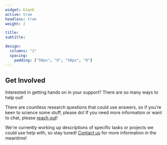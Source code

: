 ```yaml
---
widget: blank
active: true
headless: true
weight: 2

title:
subtitle:

design:
  columns: "1"
  spacing:
    padding: ["50px", "0", "50px", "0"]
---
```


## Get Involved

Interested in getting hands on in your support? 
There are so many ways to help out!

There are countless research questions that could use answers, so if you're keen to science some stuff, please do!
If you need more information or want to chat, please [reach out](/contact)!

We're currently working up descriptions of specific tasks or projects we could use help with, so stay tuned!
[Contact us](/contact/) for more information in the meantime!
